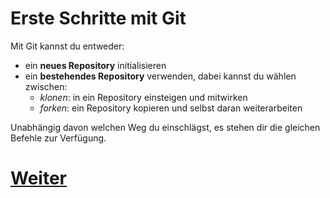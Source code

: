 # Erste Schritte mit Git

Mit Git kannst du entweder:

-   ein **neues Repository** initialisieren
-   ein **bestehendes Repository** verwenden, dabei kannst du wählen zwischen:
    -   _klonen_: in ein Repository einsteigen und mitwirken
    -   _forken_: ein Repository kopieren und selbst daran weiterarbeiten

Unabhängig davon welchen Weg du einschlägst, es stehen dir die gleichen Befehle zur Verfügung.

# [Weiter](NeuesRepository.md)